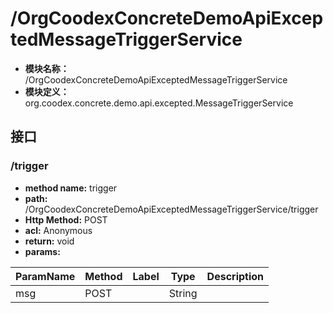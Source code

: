 # /OrgCoodexConcreteDemoApiExceptedMessageTriggerService

* **模块名称：** /OrgCoodexConcreteDemoApiExceptedMessageTriggerService
* **模块定义：** org.coodex.concrete.demo.api.excepted.MessageTriggerService




## 接口
### <span id="m1">/trigger</span>




* **method name:** trigger
* **path:** /OrgCoodexConcreteDemoApiExceptedMessageTriggerService/trigger
* **Http Method:** POST
* **acl:** Anonymous
* **return:** void
* **params:** 

| ParamName | Method | Label | Type                  | Description |
| --------- | -- | ---- | --------------------- | ------------ |
| msg | POST |  | String | 　 |



